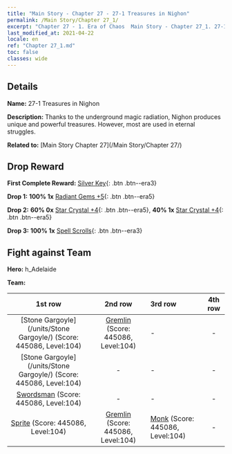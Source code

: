 ```yaml
---
title: "Main Story - Chapter 27 - 27-1 Treasures in Nighon"
permalink: /Main Story/Chapter 27_1/
excerpt: "Chapter 27 - 1. Era of Chaos  Main Story - Chapter 27_1. 27-1 Treasures in Nighon"
last_modified_at: 2021-04-22
locale: en
ref: "Chapter 27_1.md"
toc: false
classes: wide
---
```


## Details

 **Name:** 27-1 Treasures in Nighon

 **Description:** Thanks to the underground magic radiation, Nighon produces unique and powerful treasures. However, most are used in eternal struggles.

 **Related to:** [Main Story Chapter 27](/Main Story/Chapter 27/)

## Drop Reward

 **First Complete Reward:** [Silver Key](/Items/con_693/){: .btn .btn--era3}

 **Drop 1:** **100% 1x** [Radiant Gems +5](/Items/mat_100/){: .btn .btn--era5}

 **Drop 2:** **60% 0x** [Star Crystal +4](/Items/mat_94/){: .btn .btn--era5}, **40% 1x** [Star Crystal +4](/Items/mat_94/){: .btn .btn--era5}

 **Drop 3:** **100% 1x** [Spell Scrolls](/Items/con_694/){: .btn .btn--era3}


## Fight against Team
 **Hero:** h_Adelaide

 **Team:**


  | 1st row | 2nd row | 3rd row | 4th row |
  |:----:|:----:|:----|:----:|
  | [Stone Gargoyle](/units/Stone Gargoyle/) (Score: 445086, Level:104)  | [Gremlin](/units/Gremlin/) (Score: 445086, Level:104)  | - | - |
  | [Stone Gargoyle](/units/Stone Gargoyle/) (Score: 445086, Level:104)  | - | - | - |
  | [Swordsman](/units/Swordsman/) (Score: 445086, Level:104)  | - | - | - |
  | [Sprite](/units/Sprite/) (Score: 445086, Level:104)  | [Gremlin](/units/Gremlin/) (Score: 445086, Level:104)  | [Monk](/units/Monk/) (Score: 445086, Level:104)  | - |


